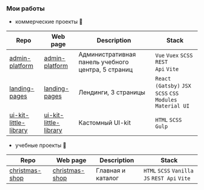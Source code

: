 ### Мои работы 

* коммерческие проекты 🐓

| Repo | Web page | Description | Stack |
|-------|----------|---------|---------|
| [admin-platform](https://github.com/electrifymylife/administration-platform) | [admin-platform](https://electrifymylife-admin-platform.netlify.app/) | Административная панель учебного центра, 5 страниц | <code>Vue</code> <code>Vuex</code> <code>SCSS</code> <code>REST Api</code> <code>Vite</code> |
| [landing-pages](https://github.com/electrifymylife/landing-pages) | [landing-pages](https://electrifymylife-landing-pages.netlify.app/) | Лендинги, 3 страницы | <code>React (Gatsby)</code> <code>JSX</code> <code>SCSS</code> <code>CSS Modules</code> <code>Material UI</code> |
| [ui-kit-little-library](https://github.com/electrifymylife/ui-kit-little-library) | [ui-kit-little-library](https://ui-kit-little-library.netlify.app/) | Кастомный UI-kit | <code>HTML</code> <code>SCSS</code> <code>Gulp</code> |

* учебные проекты 🐥

| Repo | Web page | Description | Stack |
|-------|----------|---------|---------|
| [christmas-shop](https://github.com/electrifymylife/christmas-shop) | [christmas-shop](https://electrifymylife.github.io/christmas-shop/index.html) | Главная и каталог | <code>HTML</code> <code>SCSS</code> <code>Vanilla JS</code> <code>REST Api</code> <code>Vite</code> |
